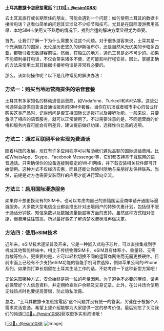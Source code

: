**土耳其數據卡怎麽接電話？[[TG💪+ @esim1088](https://t.me/s/esim1088)]**

去土耳其旅行或长期居住的朋友，可能会遇到一个问题：如何使用土耳其的数据卡接听电话？这看似简单的问题其实涉及不少细节和技巧。尤其是在国际漫游费用高昂、本地SIM卡使用又不熟悉的情况下，找到合适的解决方案显得尤为重要。

首先，让我们了解一下为什么需要关注这个问题。对于很多游客来说，土耳其是一个充满魅力的国家，无论是历史悠久的伊斯坦布尔，还是自然风光优美的卡帕多西亚，都吸引着无数游客前往。然而，在陌生的地方，通讯工具是必不可少的。如果不能顺利接打电话，不仅会带来诸多不便，还可能影响行程安排。因此，掌握正确的方法来使用土耳其数据卡接听电话是非常有必要的。

那么，该如何操作呢？以下是几种常见的解决办法：

### 方法一：购买当地运营商提供的语音套餐

土耳其有多家知名的移动通信运营商，如Vodafone、Turkcell和AVEA等。这些公司通常会提供包含语音通话服务的SIM卡套餐。当你在机场或者城市中心的营业厅购买这类产品时，记得询问是否支持国际长途拨打以及接听功能。一般来说，只要激活了相应的语音服务，就可以正常使用了。不过需要注意的是，不同运营商的价格和服务内容可能会有所差异，建议提前做好功课，选择性价比高的选项。

### 方法二：通过互联网平台实现免费通话

随着科技的发展，现在有许多应用程序可以帮助我们避免高额的国际通话费用。比如WhatsApp、Skype、Facebook Messenger等，它们都支持基于互联网的语音通话。只需确保你的设备连接到稳定的Wi-Fi网络，并下载安装相关软件即可开始使用。这种方式不仅经济实惠，而且还能让你随时随地与亲朋好友保持联系。当然，前提是对方也需要安装同样的应用才能进行双向交流。

### 方法三：启用国际漫游服务

如果你不想更换现有的SIM卡，也可以考虑向自己的原籍国运营商申请开通国际漫游服务。大多数大型电信企业都会推出针对出境用户的特殊优惠计划，包括但不限于通话分钟数、短信条数以及数据流量额度等方面的支持。虽然这种方式相对便捷，但费用往往较高，所以最好事先了解清楚收费标准再做决定。

### 方法四：使用eSIM技术

近年来，eSIM技术逐渐普及开来，它是一种嵌入式电子芯片，可以直接集成到手机或其他智能终端中。相比于传统物理SIM卡，eSIM具有体积小、重量轻、无需剪裁等特点。更重要的是，它可以轻松切换不同的运营商网络而无需更换硬件。目前市面上已经有不少支持eSIM功能的智能手机可供选择，例如苹果公司的iPhone系列。如果你打算长期留在土耳其生活工作的话，不妨考虑一下这种新型方案吧！

无论采取哪种方式，安全始终是第一位的考量因素。为了避免不必要的麻烦，请务必保管好个人信息资料，并定期检查账户余额及交易记录。此外，在公共场合使用无线热点时也要提高警惕，防止隐私泄露。

总之，“土耳其數據卡怎麽接電話”这个问题并没有统一的答案，关键在于根据个人需求灵活变通。希望上述介绍能够为大家提供一定的参考价值。最后别忘了关注我们的频道[[TG💪+ @esim1088](https://t.me/s/esim1088)]获取更多实用资讯哦！

[[TG💪+ @esim1088](https://t.me/s/esim1088) ![Image](https://i.postimg.cc/4NQfJmqS/Snipaste-2025-05-13-00-14-12.png)]